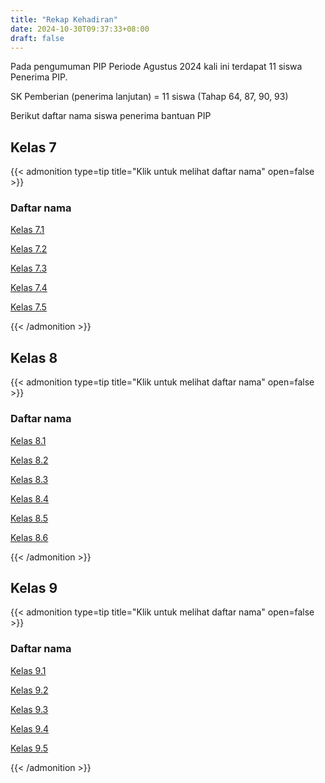 ```yaml
---
title: "Rekap Kehadiran"
date: 2024-10-30T09:37:33+08:00
draft: false
---
```


Pada pengumuman PIP Periode Agustus 2024 kali ini terdapat 11 siswa Penerima PIP. 

SK Pemberian (penerima lanjutan)    = 11 siswa (Tahap 64, 87, 90, 93)

Berikut daftar nama siswa penerima bantuan PIP







## Kelas 7

{{< admonition type=tip title="Klik untuk melihat daftar nama" open=false >}}

### Daftar nama

[Kelas 7.1](https://docs.google.com/forms/d/e/1FAIpQLSe9Zwjo5PktDf-J1Yjpmrwnx0DEHbDyZZFUpECoRSpURvkLng/viewform?usp=sf_link)

[Kelas 7.2](https://docs.google.com/forms/d/e/1FAIpQLSdbzVLM3FSEwQBKHhKpkf2L6misXiOBpDWn1-FtD9LDOMkBHg/viewform?usp=sf_link)

[Kelas 7.3](https://docs.google.com/forms/d/e/1FAIpQLScU_Gtzp81GAmvo2HkMyV-GSz0fzPO4Otomu9V0e_P-QYi9wg/viewform?usp=sf_link)

[Kelas 7.4](https://docs.google.com/forms/d/e/1FAIpQLSfw8e92mbo5bqQOOx-Yk5fo03ACQdW-w47Cx4uYrGtMjpShiA/viewform?usp=sf_link)

[Kelas 7.5](https://docs.google.com/forms/d/e/1FAIpQLSci6oWxmYG2ZFK-6vlwtXcewxUudJt20_pSqbHvDuxqjkvVhA/viewform?usp=sf_link)

{{< /admonition >}}


## Kelas 8

{{< admonition type=tip title="Klik untuk melihat daftar nama" open=false >}}

### Daftar nama

[Kelas 8.1](https://docs.google.com/forms/d/e/1FAIpQLSdEFQfiBRfNjCFRWDYwXi9SeKjNPBZ33z621KO-PAKsK8-flw/viewform?usp=sf_link)

[Kelas 8.2](https://docs.google.com/forms/d/e/1FAIpQLSd4b6I1usT5UEQJCLFeYm4iJQMSwsP77vI9sB7ARa38vfI0EQ/viewform?usp=sf_link)

[Kelas 8.3](https://docs.google.com/forms/d/e/1FAIpQLSckrDozsfW7aRxrqLChTuT7oxN86hVg5fcL3uo2fZ0opJC8SA/viewform?usp=sf_link)

[Kelas 8.4](https://docs.google.com/forms/d/e/1FAIpQLSchStQjmBwyLnNBBtRRRbVjMt6y9gd8LF4pf5NtT8B-N_ucDw/viewform?usp=sf_link)

[Kelas 8.5](https://docs.google.com/forms/d/e/1FAIpQLSdt1x9C1AgahrtKgBuIxJHl-Y8zn8vuYz0h1tGMoUlWvjeynw/viewform?usp=sf_link)

[Kelas 8.6](https://docs.google.com/forms/d/e/1FAIpQLSdLtQMQkTpiB6YaHnw0wC3DeUG_cm4Z16f3_7ojHbiv6KKMIw/viewform?usp=sf_link)

{{< /admonition >}}



## Kelas 9

{{< admonition type=tip title="Klik untuk melihat daftar nama" open=false >}}

### Daftar nama

[Kelas 9.1](https://docs.google.com/forms/d/e/1FAIpQLSfD-oCUGU3dDwJXkzpYetbqGZyOHR-pHS59llBq5SV93Vud7g/viewform?usp=sf_link)

[Kelas 9.2](https://docs.google.com/forms/d/e/1FAIpQLSfn_eMZOc9MxX2AL4stxHwoKv1V0_jl1ll05UAkmzdZEjtdzg/viewform?usp=sf_link)

[Kelas 9.3](https://docs.google.com/forms/d/e/1FAIpQLSdLHdQaiODDsJV-hviQgkUJj6xTy8SaYe6-V_3zE9YzIABfHw/viewform?usp=sf_link)

[Kelas 9.4](https://docs.google.com/forms/d/e/1FAIpQLSf-vi7lECowAkx0xqJq02gDAzPuq8LVFJ2NZQ4KJvtdS00ufw/viewform?usp=sf_link)

[Kelas 9.5](https://docs.google.com/forms/d/e/1FAIpQLSciXhzqO62Nbu09_fD9yK6WbNzYb0ej9RUgLrMPFsU1oRzrkw/viewform?usp=sf_link)

{{< /admonition >}}
